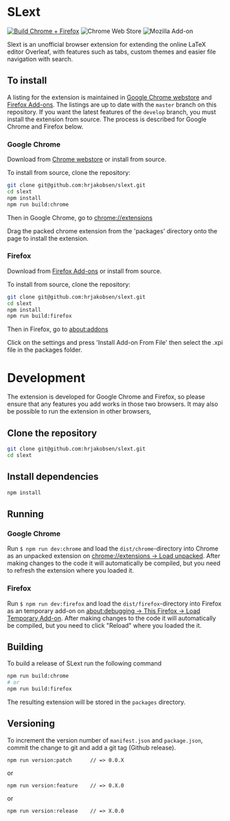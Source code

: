 # SLext

[![Build Chrome + Firefox](https://github.com/hrjakobsen/slext/actions/workflows/build.yml/badge.svg)](https://github.com/hrjakobsen/slext/actions/workflows/build.yml) ![Chrome Web Store](https://img.shields.io/chrome-web-store/v/jlajbdlfgkklpjdgnhajdohfjbihming) ![Mozilla Add-on](https://img.shields.io/amo/v/slext)

Slext is an unofficial browser extension for extending the online LaTeX editor Overleaf, with features such as tabs, custom themes and easier file navigation with search.

## To install

A listing for the extension is maintained in [Google Chrome webstore](https://chrome.google.com/webstore/detail/slext/jlajbdlfgkklpjdgnhajdohfjbihming?hl=en) and [Firefox Add-ons](https://addons.mozilla.org/en-US/firefox/addon/slext/). The listings are up to date with the `master` branch on this repository. If you want the latest features of the `develop` branch, you must install the extension from source. The process is described for Google Chrome and Firefox below.

### Google Chrome

Download from [Chrome webstore](https://chrome.google.com/webstore/detail/slext/jlajbdlfgkklpjdgnhajdohfjbihming?hl=en) or install from source.

To install from source, clone the repository:

```bash
git clone git@github.com:hrjakobsen/slext.git
cd slext
npm install
npm run build:chrome
```

Then in Google Chrome, go to [chrome://extensions](chrome://extensions)

Drag the packed chrome extension from the 'packages' directory onto the page to install the extension.

### Firefox

Download from [Firefox Add-ons](https://addons.mozilla.org/en-US/firefox/addon/slext/) or install from source.

To install from source, clone the repository:

```bash
git clone git@github.com:hrjakobsen/slext.git
cd slext
npm install
npm run build:firefox
```

Then in Firefox, go to [about:addons](about:addons)

Click on the settings and press 'Install Add-on From File' then select the .xpi file in the packages folder.

# Development

The extension is developed for Google Chrome and Firefox, so please ensure that any features you add works in those two browsers. It may also be possible to run the extension in other browsers,

## Clone the repository

```bash
git clone git@github.com:hrjakobsen/slext.git
cd slext
```

## Install dependencies

```bash
npm install
```

## Running

### Google Chrome

Run `$ npm run dev:chrome` and load the `dist/chrome`-directory into Chrome as an unpacked extension on [chrome://extensions → Load unpacked](chrome://extensions). After making changes to the code it will automatically be compiled, but you need to refresh the extension where you loaded it.

### Firefox

Run `$ npm run dev:firefox` and load the `dist/firefox`-directory into Firefox as an temporary add-on on [about:debugging → This Firefox → Load Temporary Add-on](about:debugging). After making changes to the code it will automatically be compiled, but you need to click "Reload" where you loaded the it.

## Building

To build a release of SLext run the following command

```bash
npm run build:chrome
# or
npm run build:firefox
```

The resulting extension will be stored in the `packages` directory.

## Versioning

To increment the version number of `manifest.json` and `package.json`,
commit the change to git and add a git tag (Github release).

    npm run version:patch      // => 0.0.X

or

    npm run version:feature    // => 0.X.0

or

    npm run version:release    // => X.0.0
